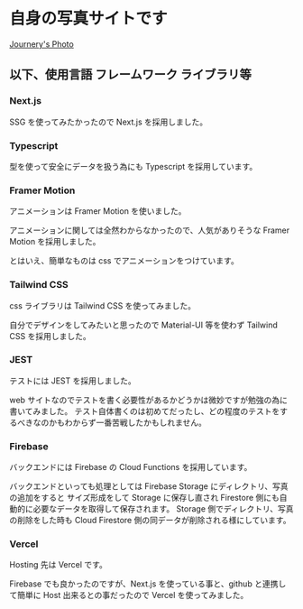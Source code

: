 # 自身の写真サイトです

[Journery's Photo](https://www.teraphoto.net/)

## 以下、使用言語 フレームワーク ライブラリ等

### Next.js

SSG を使ってみたかったので Next.js を採用しました。

### Typescript

型を使って安全にデータを扱う為にも Typescript を採用しています。

### Framer Motion

アニメーションは Framer Motion を使いました。

アニメーションに関しては全然わからなかったので、人気がありそうな Framer Motion を採用しました。

とはいえ、簡単なものは css でアニメーションをつけています。

### Tailwind CSS

css ライブラリは Tailwind CSS を使ってみました。

自分でデザインをしてみたいと思ったので Material-UI 等を使わず Tailwind CSS を採用しました。

### JEST

テストには JEST を採用しました。

web サイトなのでテストを書く必要性があるかどうかは微妙ですが勉強の為に書いてみました。
テスト自体書くのは初めてだったし、どの程度のテストをするべきなのかもわからず一番苦戦したかもしれません。

### Firebase

バックエンドには Firebase の Cloud Functions を採用しています。

バックエンドといっても処理としては Firebase Storage にディレクトリ、写真の追加をすると サイズ形成をして Storage に保存し直され Firestore 側にも自動的に必要なデータを取得して保存されます。
Storage 側でディレクトリ、写真の削除をした時も Cloud Firestore 側の同データが削除される様にしています。

### Vercel

Hosting 先は Vercel です。

Firebase でも良かったのですが、Next.js を使っている事と、github と連携して簡単に Host 出来るとの事だったので Vercel を使ってみました。
